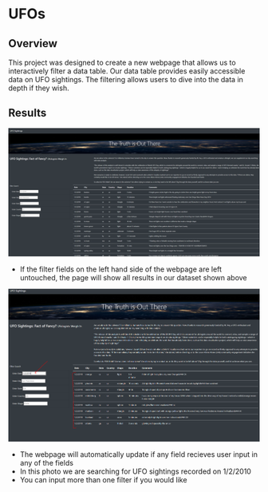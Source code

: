 # UFOs
## Overview
This project was designed to create a new webpage that allows us to interactively filter a data table.
Our data table provides easily accessible data on UFO sightings. The filtering allows users to dive into the data in depth if they wish.
## Results
![](static/images/unfiltered.png)
* If the filter fields on the left hand side of the webpage are left untouched, the page will show all results in our dataset shown above

![](static/images/filtered.png)
* The webpage will automatically update if any field recieves user input in any of the fields
* In this photo we are searching for UFO sightings recorded on 1/2/2010
* You can input more than one filter if you would like